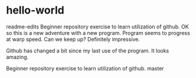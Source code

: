 # hello-world
readme-edits
Beginner repository exercise to learn utilization of github. OK so this is a new adventure with a new program. Program seems to progress at warp speed. Can we keep up? Definitely impressive.

Github has changed a bit since my last use of the program. It looks amazing.


Beginner repository exercise to learn utilization of github.
master
